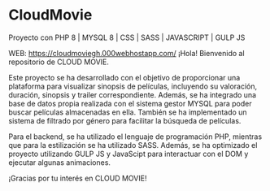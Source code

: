# CloudMovie
Proyecto con PHP  8 | MYSQL 8 | CSS | SASS | JAVASCRIPT | GULP JS

WEB: https://cloudmoviegh.000webhostapp.com/
¡Hola! Bienvenido al repositorio de CLOUD MOVIE.

Este proyecto se ha desarrollado con el objetivo de proporcionar una plataforma para visualizar sinopsis de películas, incluyendo su valoración, duración, sinopsis y trailer correspondiente. Además, se ha integrado una base de datos propia realizada con el sistema gestor MYSQL para poder buscar películas almacenadas en ella. También se ha implementado un sistema de filtrado por género para facilitar la búsqueda de películas.

Para el backend, se ha utilizado el lenguaje de programación PHP, mientras que para la estilización se ha utilizado SASS. Además, se ha optimizado el proyecto utilizando GULP JS y JavaScipt para interactuar con el DOM y ejecutar algunas animaciones.

¡Gracias por tu interés en CLOUD MOVIE!


